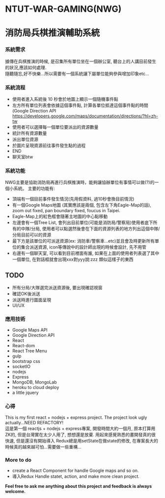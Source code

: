 # NTUT-WAR-GAMING(NWG)
# 消防局兵棋推演輔助系統
### 系統需求
  據傳在兵棋推演的時候, 是召集所有單位坐在一個辦公室, 聽台上的人講目前發生的狀況,應該如何處理.  
  隨聽隨忘,好不快樂...所以需要有一個系統讓下屬單位能夠參與增加印象etc...
### 系統流程
  - 使用者進入系統後 10 秒會於地圖上顯示一個隨機事件點
  - 左方所有單位列表會依據這個事件點, 計算各單位抵達這個事件點的時間(Google Direction API https://developers.google.com/maps/documentation/directions/?hl=zh-tw
  - 使用者可以選擇每一個單位要派出的資源數量
  - 統計所有資源數量
  - 派出單位資源
  - 於圖片呈現資源前往事件發生點的過程
  - END
  - 聊天室btw
### 系統功能
  NWG主要是協助消防局再進行兵棋推演時，能夠讓協辦單位有事情可以做(?)的一個小系統。
  主要的功能有:
  - 頂端有一個目前事件發生情況(先用假資料, 過10秒會換目前情況)
  - 有一個Google Maps地圖 (其實應該是兩個, 包含左下角Eagle-Map的話), zoom out fixed, pan boundary fixed, foucus in Taipei.
  - Eagle-Map上的紅色框會隨著主地圖的中心點移動
  - 左邊會有一個Tree List, 會列出目前單位(可能是消防局/警察局)使用者底下所有的中隊/分局, 使用者可以點選然後會在下面的資源列表的地方列出這個中隊/分局目前可以的資源
  - 最下方是該單位的可派送資源(ex: 消防車/警察車...etc)並且會及時更新所有單位的集合派送資源, icon等傳說中的設計師出現的時候會設計, 先不用管
  - 右邊有一個聊天室, 可以看到目前裡面有誰, 如果在上面的使用者列表選了其中一個單位, 在對話框就會出現xxx對yyy說:zzz 類似這樣子的東西

## TODO
 - 所有分局/大隊選完派送資源後, 要出現確認視窗
 - 確認OK後派送
 - 派送時進行圖面呈現
 - UI/UX
### 應用技術
* Google Maps API
* Google Direction API
* React
* React-dom
* React Tree Menu
* gulp 
* bootstrap css
* socketIO
* nodejs
* Express
* MongoDB, MongoLab
* heroku to cloud deploy
* a little jquery
### 心得
This is my first react + nodejs + express project.
The project look ugly actually...NEED REFACTORY!  
這是第一個 reactjs + nodejs + express專案, 開發時間大約一個月, 原本打算用ZK的, 但是台灣實在太少人用了, 想想還是放棄. 用起來感覺熟悉的畫開發真的很快速, 但是還沒有開始導入 Redux總是用setState在做state的修改, 在專案長大的時候真的越來越可怕...需要做一些重構...  
### More to do
* create a React Component for handle Google maps and so on.
* 導入Redux Handle statet, action, and make more clean project.

**Feel free to ask me anything about this project and feedback is always welcome.**
